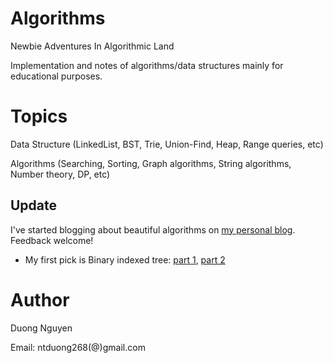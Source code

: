 Algorithms
==
Newbie Adventures In Algorithmic Land

Implementation and notes of algorithms/data structures mainly for educational purposes.

Topics
==

Data Structure (LinkedList, BST, Trie, Union-Find, Heap, Range queries, etc)

Algorithms (Searching, Sorting, Graph algorithms, String algorithms, Number theory, DP, etc)

## Update

I've started blogging about  beautiful algorithms on [my personal blog](https://ntduong.github.io/). Feedback welcome!

- My first pick is Binary indexed tree: [part 1](https://ntduong.github.io/binary-indexed-tree-part-1.html), [part 2](https://ntduong.github.io/binary-indexed-tree-part-2.html)

Author
==

Duong Nguyen

Email: ntduong268(@)gmail.com
